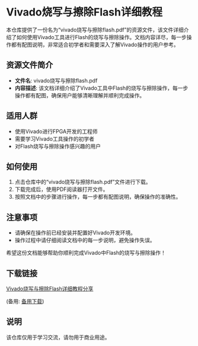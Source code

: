 # Vivado烧写与擦除Flash详细教程

本仓库提供了一份名为“vivado烧写与擦除flash.pdf”的资源文件，该文件详细介绍了如何使用Vivado工具进行Flash的烧写与擦除操作。文档内容详尽，每一步操作都有配图说明，非常适合初学者和需要深入了解Vivado操作的用户参考。

## 资源文件简介

- **文件名**: vivado烧写与擦除flash.pdf
- **内容描述**: 该文档详细介绍了Vivado工具中Flash的烧写与擦除操作，每一步操作都有配图，确保用户能够清晰理解并顺利完成操作。

## 适用人群

- 使用Vivado进行FPGA开发的工程师
- 需要学习Vivado工具操作的初学者
- 对Flash烧写与擦除操作感兴趣的用户

## 如何使用

1. 点击仓库中的“vivado烧写与擦除flash.pdf”文件进行下载。
2. 下载完成后，使用PDF阅读器打开文件。
3. 按照文档中的步骤进行操作，每一步都有配图说明，确保操作的准确性。

## 注意事项

- 请确保在操作前已经安装并配置好Vivado开发环境。
- 操作过程中请仔细阅读文档中的每一步说明，避免操作失误。

希望这份文档能够帮助你顺利完成Vivado中Flash的烧写与擦除操作！

## 下载链接
[Vivado烧写与擦除Flash详细教程分享](https://pan.quark.cn/s/137c8205c6f4) 

(备用: [备用下载](https://pan.baidu.com/s/1lwuWVGzBGjLIQtXkmUQbvw?pwd=1234))

## 说明

该仓库仅用于学习交流，请勿用于商业用途。
